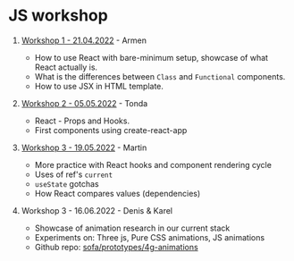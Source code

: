 # JS workshop

1. [Workshop 1 - 21.04.2022](/workshop_1) - Armen

   - How to use React with bare-minimum setup, showcase of what React actually is.
   - What is the differences between `Class` and `Functional` components.
   - How to use JSX in HTML template.

2. [Workshop 2 - 05.05.2022](/workshop_2) - Tonda

   - React - Props and Hooks.
   - First components using create-react-app

3. [Workshop 3 - 19.05.2022](/workshop_3) - Martin

   - More practice with React hooks and component rendering cycle
   - Uses of ref's  `current`
   - `useState` gotchas
   - How React compares values (dependencies)


4. Workshop 3 - 16.06.2022 - Denis & Karel 

   - Showcase of animation research in our current stack
   - Experiments on: Three js, Pure CSS animations, JS animations
   - Github repo: [sofa/prototypes/4g-animations](https://github.com/shoptet/sofa/tree/master/prototypes/4g-animations)
